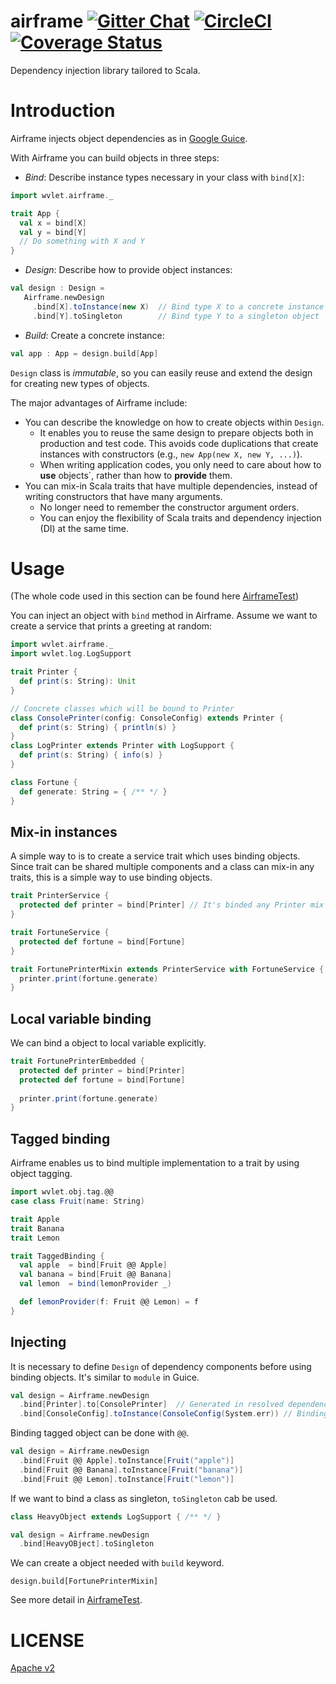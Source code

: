 # airframe  [![Gitter Chat][gitter-badge]][gitter-link] [![CircleCI][circleci-badge]][circleci-link] [![Coverage Status][coverall-badge]][coverall-link]
Dependency injection library tailored to Scala.

[circleci-badge]: https://circleci.com/gh/wvlet/airframe.svg?style=svg
[circleci-link]: https://circleci.com/gh/wvlet/airframe
[gitter-badge]: https://badges.gitter.im/Join%20Chat.svg
[gitter-link]: https://gitter.im/wvlet/wvlet?utm_source=badge&utm_medium=badge&utm_campaign=pr-badge&utm_content=badge
[coverall-badge]: https://coveralls.io/repos/github/wvlet/airframe/badge.svg?branch=master
[coverall-link]: https://coveralls.io/github/wvlet/airframe?branch=master


# Introduction

Airframe injects object dependencies as in [Google Guice](https://github.com/google/guice). 

With Airframe you can build objects in three steps:
- *Bind*: Describe instance types necessary in your class with `bind[X]`: 
```scala
import wvlet.airframe._

trait App {
  val x = bind[X]
  val y = bind[Y]
  // Do something with X and Y
}
```
- *Design*: Describe how to provide object instances:
```scala
val design : Design = 
   Airframe.newDesign
     .bind[X].toInstance(new X)  // Bind type X to a concrete instance
     .bind[Y].toSingleton        // Bind type Y to a singleton object
```
- *Build*: Create a concrete instance:
```scala
val app : App = design.build[App]
```

`Design` class is *immutable*, so you can easily reuse and extend the design for creating new types of objects.

The major advantages of Airframe include:
- You can describe the knowledge on how to create objects within `Design`.
  - It enables you to reuse the same design to prepare objects both in production and test code. This avoids code duplications that create instances with constructors (e.g., `new App(new X, new Y, ...)`).
  - When writing application codes, you only need to care about how to **use** objects`, rather than how to **provide** them. 
- You can mix-in Scala traits that have multiple dependencies, instead of writing constructors that have many arguments.
  - No longer need to remember the constructor argument orders.
  - You can enjoy the flexibility of Scala traits and dependency injection (DI) at the same time.


# Usage

(The whole code used in this section can be found here [AirframeTest](https://github.com/wvlet/airframe/blob/master/src/test/scala/wvlet/airframe/AirframeTest.scala))

You can inject an object with `bind` method in Airframe. Assume we want to create a service that prints a greeting at random:

```scala
import wvlet.airframe._ 
import wvlet.log.LogSupport

trait Printer {
  def print(s: String): Unit
}

// Concrete classes which will be bound to Printer
class ConsolePrinter(config: ConsoleConfig) extends Printer { 
  def print(s: String) { println(s) }
}
class LogPrinter extends Printer with LogSupport { 
  def print(s: String) { info(s) }
}

class Fortune { 
  def generate: String = { /** */ }
}
```

## Mix-in instances

A simple way to is to create a service trait which uses binding objects. Since trait can be shared multiple components and a class 
can mix-in any traits, this is a simple way to use binding objects.

```scala
trait PrinterService {
  protected def printer = bind[Printer] // It's binded any Printer mix in instances.
}

trait FortuneService {
  protected def fortune = bind[Fortune]
}

trait FortunePrinterMixin extends PrinterService with FortuneService {
  printer.print(fortune.generate)
}
```

## Local variable binding

We can bind a object to local variable explicitly.

```scala
trait FortunePrinterEmbedded {
  protected def printer = bind[Printer]
  protected def fortune = bind[Fortune]
  
  printer.print(fortune.generate)
}
```

## Tagged binding

Airframe enables us to bind multiple implementation to a trait by using object tagging.
 
 
 ```scala
 import wvlet.obj.tag.@@
 case class Fruit(name: String)
 
 trait Apple
 trait Banana
 trait Lemon

 trait TaggedBinding {
   val apple  = bind[Fruit @@ Apple]
   val banana = bind[Fruit @@ Banana]
   val lemon  = bind(lemonProvider _)
 
   def lemonProvider(f: Fruit @@ Lemon) = f
 }
 ```


## Injecting

It is necessary to define `Design` of dependency components before using binding objects. It's similar to `module` in Guice.

```scala
val design = Airframe.newDesign
  .bind[Printer].to[ConsolePrinter]  // Generated in resolved dependency components in Airframe design
  .bind[ConsoleConfig].toInstance(ConsoleConfig(System.err)) // Binding actual instance
```

Binding tagged object can be done with `@@`.

```scala
val design = Airframe.newDesign
  .bind[Fruit @@ Apple].toInstance[Fruit("apple")]
  .bind[Fruit @@ Banana].toInstance[Fruit("banana")]
  .bind[Fruit @@ Lemon].toInstance[Fruit("lemon")]
````

If we want to bind a class as singleton, `toSingleton` cab be used.

```scala
class HeavyObject extends LogSupport { /** */ }

val design = Airframe.newDesign
  .bind[HeavyOBject].toSingleton
````

We can create a object needed with `build` keyword.

```
design.build[FortunePrinterMixin]
```

See more detail in [AirframeTest](https://github.com/wvlet/airframe/blob/master/src/test/scala/wvlet/airframe/AirframeTest.scala).

# LICENSE

[Apache v2](https://github.com/wvlet/airframe/blob/master/LICENSE)